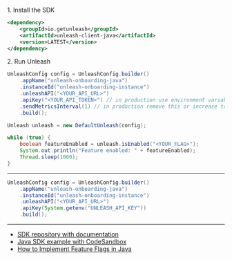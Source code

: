 1\. Install the SDK
```xml
<dependency>
    <groupId>io.getunleash</groupId>
    <artifactId>unleash-client-java</artifactId>
    <version>LATEST</version>
</dependency>
```

2\. Run Unleash
```java
UnleashConfig config = UnleashConfig.builder()
    .appName("unleash-onboarding-java")
    .instanceId("unleash-onboarding-instance")
    .unleashAPI("<YOUR_API_URL>")
    .apiKey("<YOUR_API_TOKEN>") // in production use environment variable
    .sendMetricsInterval(1) // in production remove this or increase to >=15
    .build();

Unleash unleash = new DefaultUnleash(config);

while (true) {
    boolean featureEnabled = unleash.isEnabled("<YOUR_FLAG>");
    System.out.println("Feature enabled: " + featureEnabled);
    Thread.sleep(1000);
}
```

---
```java
UnleashConfig config = UnleashConfig.builder()
    .appName("unleash-onboarding-java")
    .instanceId("unleash-onboarding-instance")
    .unleashAPI("<YOUR_API_URL>")
    .apiKey(System.getenv("UNLEASH_API_KEY"))
    .build();
```

---
- [SDK repository with documentation](https://github.com/Unleash/unleash-client-java)
- [Java SDK example with CodeSandbox](https://github.com/Unleash/unleash-sdk-examples/tree/main/Java)
- [How to Implement Feature Flags in Java](https://docs.getunleash.io/feature-flag-tutorials/java)
